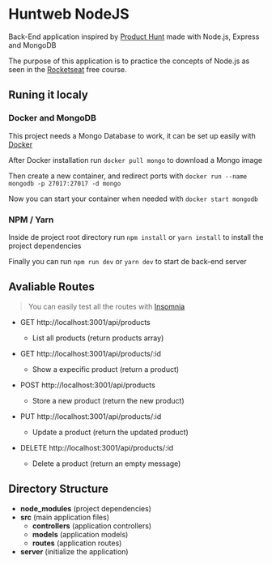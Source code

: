# Huntweb NodeJS

Back-End application inspired by [Product Hunt](https://www.producthunt.com/) made with Node.js, Express and MongoDB

The purpose of this application is to practice the concepts of Node.js as seen in the [Rocketseat](https://rocketseat.com.br/) free course.

## Runing it localy

### Docker and MongoDB

This project needs a Mongo Database to work, it can be set up easily with [Docker](https://www.docker.com/products/docker-desktop)

After Docker installation run `docker pull mongo` to download a Mongo image

Then create a new container, and redirect ports with `docker run --name mongodb -p 27017:27017 -d mongo`

Now you can start your container when needed with `docker start mongodb`

### NPM / Yarn

Inside de project root directory run `npm install` or `yarn install` to install the project dependencies

Finally you can run `npm run dev` or `yarn dev` to start de back-end server

## Avaliable Routes

> You can easily test all the routes with [Insomnia](https://insomnia.rest/download/)

- GET http://localhost:3001/api/products
  - List all products (return products array)
  
- GET http://localhost:3001/api/products/:id
  - Show a expecific product (return a product)
  
- POST http://localhost:3001/api/products
  - Store a new product (return the new product)
  
- PUT http://localhost:3001/api/products/:id
  - Update a product (return the updated product)
  
- DELETE http://localhost:3001/api/products/:id
  - Delete a product (return an empty message)
  
## Directory Structure

- **node_modules** (project dependencies)
- **src** (main application files)
  - **controllers** (application controllers)
  - **models** (application models)
  - **routes** (application routes)
- **server** (initialize the application)
